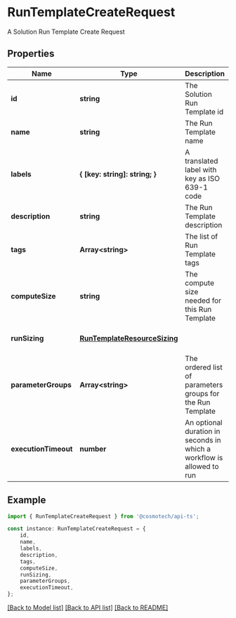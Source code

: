 # RunTemplateCreateRequest

A Solution Run Template Create Request

## Properties

Name | Type | Description | Notes
------------ | ------------- | ------------- | -------------
**id** | **string** | The Solution Run Template id | [default to undefined]
**name** | **string** | The Run Template name | [optional] [default to undefined]
**labels** | **{ [key: string]: string; }** | A translated label with key as ISO 639-1 code | [optional] [default to undefined]
**description** | **string** | The Run Template description | [optional] [default to undefined]
**tags** | **Array&lt;string&gt;** | The list of Run Template tags | [optional] [default to undefined]
**computeSize** | **string** | The compute size needed for this Run Template | [optional] [default to undefined]
**runSizing** | [**RunTemplateResourceSizing**](RunTemplateResourceSizing.md) |  | [optional] [default to undefined]
**parameterGroups** | **Array&lt;string&gt;** | The ordered list of parameters groups for the Run Template | [optional] [default to undefined]
**executionTimeout** | **number** | An optional duration in seconds in which a workflow is allowed to run | [optional] [default to undefined]

## Example

```typescript
import { RunTemplateCreateRequest } from '@cosmotech/api-ts';

const instance: RunTemplateCreateRequest = {
    id,
    name,
    labels,
    description,
    tags,
    computeSize,
    runSizing,
    parameterGroups,
    executionTimeout,
};
```

[[Back to Model list]](../README.md#documentation-for-models) [[Back to API list]](../README.md#documentation-for-api-endpoints) [[Back to README]](../README.md)
